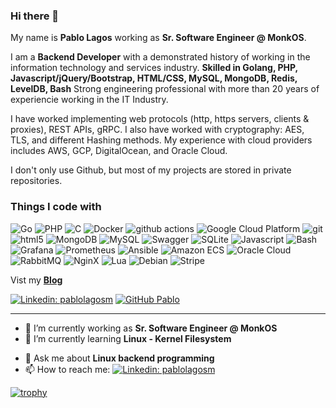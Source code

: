 ### Hi there 👋

My name is **Pablo Lagos** working as **Sr. Software Engineer @ MonkOS**. 

I am a **Backend Developer** with a demonstrated history of working in the information technology and services industry. **Skilled in Golang, PHP, Javascript/jQuery/Bootstrap, HTML/CSS, MySQL, MongoDB, Redis, LevelDB, Bash** Strong engineering professional with more than 20 years of experiencie working in the IT Industry.

I have worked implementing web protocols (http, https servers, clients & proxies), REST APIs, gRPC. I also have worked with cryptography: AES, TLS, and
different Hashing methods. My experience with cloud providers includes AWS, GCP, DigitalOcean, and Oracle Cloud.

I don't only use Github, but most of my projects are stored in private repositories. 



<h3>Things I code with</h3>
<p>
  <img alt="Go" src="https://img.shields.io/badge/-Go-00ADD8?style=flat-square&logo=go&logoColor=white" />
  <img alt="PHP" src="https://img.shields.io/badge/-PHP-777BB4?style=flat-square&logo=php&logoColor=white" />
  <img alt="C" src="https://img.shields.io/badge/-C Language-A8B9CC?style=flat-square&logo=c&logoColor=white" />
  <img alt="Docker" src="https://img.shields.io/badge/-Docker-46a2f1?style=flat-square&logo=docker&logoColor=white" />
  <img alt="github actions" src="https://img.shields.io/badge/-Github_Actions-2088FF?style=flat-square&logo=github-actions&logoColor=white" />
  <img alt="Google Cloud Platform" src="https://img.shields.io/badge/-Google_Cloud_Platform-1a73e8?style=flat-square&logo=google-cloud&logoColor=white" />
  <img alt="git" src="https://img.shields.io/badge/-Git-F05032?style=flat-square&logo=git&logoColor=white" />
  <img alt="html5" src="https://img.shields.io/badge/-HTML5-E34F26?style=flat-square&logo=html5&logoColor=white" />
  <img alt="MongoDB" src="https://img.shields.io/badge/-MongoDB-13aa52?style=flat-square&logo=mongodb&logoColor=white" />
  <img alt="MySQL" src="https://img.shields.io/badge/-MySQL-4479A1?style=flat-square&logo=mysql&logoColor=white" />
  <img alt="Swagger" src="https://img.shields.io/badge/-Swagger-85EA2D?style=flat-square&logo=swagger&logoColor=white" />
  <img alt="SQLite" src="https://img.shields.io/badge/-SQLite-003B57?style=flat-square&logo=sqlite&logoColor=white" />
  <img alt="Javascript" src="https://img.shields.io/badge/-Javascript-F7DF1E?style=flat-square&logo=javascript&logoColor=white" />
  <img alt="Bash" src="https://img.shields.io/badge/-Bash-4EAA25?style=flat-square&logo=gnubash&logoColor=white" />
  <img alt="Grafana" src="https://img.shields.io/badge/-Grafana-F46800?style=flat-square&logo=grafana&logoColor=white" />
  <img alt="Prometheus" src="https://img.shields.io/badge/-Prometheus-E6522C?style=flat-square&logo=prometheus&logoColor=white" />
  <img alt="Ansible" src="https://img.shields.io/badge/-Ansible-EE0000?style=flat-square&logo=ansible&logoColor=white" />
  <img alt="Amazon ECS" src="https://img.shields.io/badge/-Amazon ECS-FF9900?style=flat-square&logo=amazonecs&logoColor=white" />
  <img alt="Oracle Cloud" src="https://img.shields.io/badge/-Oracle Cloud-F80000?style=flat-square&logo=oracle&logoColor=white" />
  <img alt="RabbitMQ" src="https://img.shields.io/badge/-RabbitMQ-FF6600?style=flat-square&logo=rabbitmq&logoColor=white" />
  <img alt="NginX" src="https://img.shields.io/badge/-NginX-009639?style=flat-square&logo=nginx&logoColor=white" />
  <img alt="Lua" src="https://img.shields.io/badge/-Lua-2C2D72?style=flat-square&logo=lua&logoColor=white" />
  <img alt="Debian" src="https://img.shields.io/badge/-Debian-A81D33?style=flat-square&logo=debian&logoColor=white" />
  <img alt="Stripe" src="https://img.shields.io/badge/-Stripe-008CDD?style=flat-square&logo=stripe&logoColor=white" />
</p>


Vist my **[Blog](https://medium.com/@pabloandreslagosmaraboli)**

[![Linkedin: pablolagosm](https://img.shields.io/badge/-Pablo-blue?style=flat-square&logo=Linkedin&logoColor=white&link=https://www.linkedin.com/in/pablolagosm/)](https://www.linkedin.com/in/pablolagosm/)
[![GitHub Pablo](https://img.shields.io/github/followers/pablolagos?label=follow&style=social)](https://github.com/pablolagos)

---

- 🔭 I’m currently working as **Sr. Software Engineer @ MonkOS**
- 🌱 I’m currently learning **Linux - Kernel Filesystem**
<!-- - 👯 I’m looking to collaborate on open source/commercial projects
 - 🤔 I’m looking for help with digital marketing to drive traffic to my blog -->
- 💬 Ask me about **Linux backend programming**
- 📫 How to reach me:
  [![Linkedin: pablolagosm](https://img.shields.io/badge/-Pablo-blue?style=flat-square&logo=Linkedin&logoColor=white&link=https://www.linkedin.com/in/pablolagosm/)](https://www.linkedin.com/in/pablolagosm/)


[![trophy](https://github-profile-trophy.vercel.app/?username=pablolagos)](https://github.com/pablolagos/github-profile-trophy)
